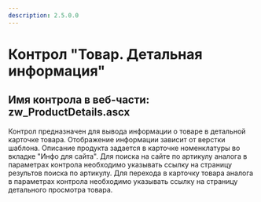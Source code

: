 ```yaml
---
description: 2.5.0.0
---
```


# Контрол "Товар. Детальная информация"

## Имя контрола в веб-части: zw\_ProductDetails.ascx

Контрол предназначен для вывода информации о товаре в детальной карточке товара. Отображение информации зависит от верстки шаблона. Описание продукта задается в карточке номенклатуры во вкладке "Инфо для сайта". Для поиска на сайте по артикулу аналога в параметрах контрола необходимо указывать ссылку на страницу результов поиска по артикулу. Для перехода в карточку товара аналога в параметрах контрола необходимо указывать ссылку на страницу детального просмотра товара.

